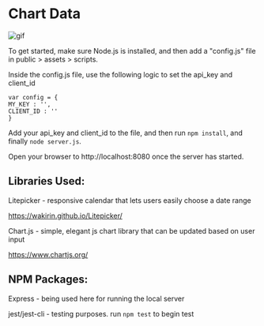 # Chart Data

   ![gif]()

To get started, make sure Node.js is installed, and then add a "config.js" file in public > assets > scripts.

Inside the config.js file, use the following logic to set the api_key and client_id


    var config = {    
    MY_KEY : '',
    CLIENT_ID : '' 
    }

Add your api_key and client_id to the file, and then run `npm install`, and finally `node server.js`.

Open your browser to http://localhost:8080 once the server has started.

## Libraries Used:

Litepicker - responsive calendar that lets users easily choose a date range

https://wakirin.github.io/Litepicker/

Chart.js - simple, elegant js chart library that can be updated based on user input

https://www.chartjs.org/

## NPM Packages:

Express - being used here for running the local server

jest/jest-cli - testing purposes. run `npm test` to begin test

